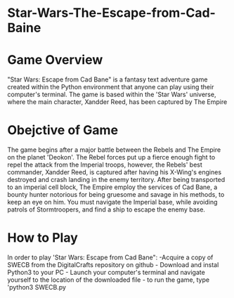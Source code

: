 # Star-Wars-The-Escape-from-Cad-Baine
# Game Overview

"Star Wars: Escape from Cad Bane" is a fantasy text adventure game created within the Python environment that anyone can play using their computer's terminal. The game is based within the 'Star Wars' universe, where the main character, Xandder Reed, has been captured by The Empire
# Obejctive of Game
The game begins after a major battle between the Rebels and The Empire on the planet 'Deokon'. The Rebel forces put up a fierce enough fight to repel the attack from the Imperial troops, however, the Rebels' best commander, Xandder Reed, is captured after having his X-Wing's engines destroyed and crash landing in the enemy territory. After being transported to an imperial cell block, The Empire employ the services of Cad Bane, a bounty hunter notorious for being gruesome and savage in his methods, to keep an eye on him. You must navigate the Imperial base, while avoiding patrols of Stormtroopers, and find a ship to escape the enemy base.


# How to Play
In order to play 'Star Wars: Escape from Cad Bane":
    -Acquire a copy of SWECB from the DigitalCrafts repository on github
    - Download and instal Python3 to your PC
    - Launch your computer's terminal and navigate yourself to the location of the downloaded file 
    - to run the game, type 'python3 SWECB.py
